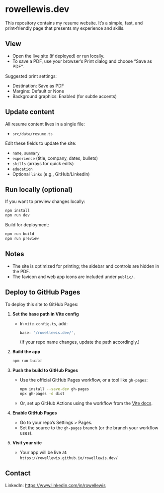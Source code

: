 # rowellewis.dev

This repository contains my resume website. It’s a simple, fast, and print‑friendly page that presents my experience and skills.

## View

- Open the live site (if deployed) or run locally.
- To save a PDF, use your browser’s Print dialog and choose “Save as PDF”.

Suggested print settings:
- Destination: Save as PDF
- Margins: Default or None
- Background graphics: Enabled (for subtle accents)

## Update content

All resume content lives in a single file:
- `src/data/resume.ts`

Edit these fields to update the site:
- `name`, `summary`
- `experience` (title, company, dates, bullets)
- `skills` (arrays for quick edits)
- `education`
- Optional `links` (e.g., GitHub/LinkedIn)

## Run locally (optional)

If you want to preview changes locally:

```bash
npm install
npm run dev
```

Build for deployment:

```bash
npm run build
npm run preview
```

## Notes

- The site is optimized for printing; the sidebar and controls are hidden in the PDF.
- The favicon and web app icons are included under `public/`.

## Deploy to GitHub Pages

To deploy this site to GitHub Pages:

1. **Set the base path in Vite config**
	- In `vite.config.ts`, add:
	  ```js
	  base: '/rowellewis.dev/',
	  ```
	  (If your repo name changes, update the path accordingly.)

2. **Build the app**
	```bash
	npm run build
	```

3. **Push the build to GitHub Pages**
	- Use the official GitHub Pages workflow, or a tool like `gh-pages`:
	  ```bash
	  npm install --save-dev gh-pages
	  npx gh-pages -d dist
	  ```
	- Or, set up GitHub Actions using the workflow from the [Vite docs](https://vitejs.dev/guide/static-deploy.html#github-pages).

4. **Enable GitHub Pages**
	- Go to your repo’s Settings > Pages.
	- Set the source to the `gh-pages` branch (or the branch your workflow uses).

5. **Visit your site**
	- Your app will be live at:
	  `https://rowellewis.github.io/rowellewis.dev/`

## Contact

LinkedIn: https://www.linkedin.com/in/rowellewis